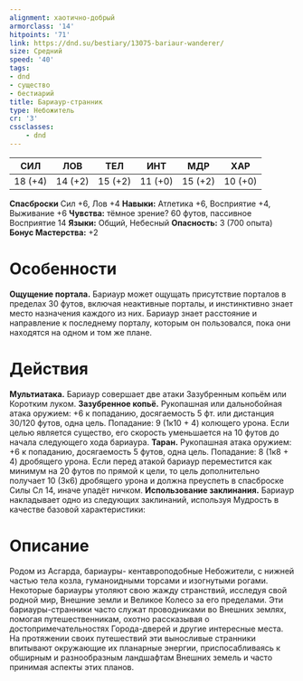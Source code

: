 ```yaml
---
alignment: хаотично-добрый
armorclass: '14'
hitpoints: '71'
link: https://dnd.su/bestiary/13075-bariaur-wanderer/
size: Средний
speed: '40'
tags:
- dnd
- существо
- бестиарий
title: Бариаур-странник
type: Небожитель
cr: '3'
cssclasses:
    - dnd
---
```



| СИЛ | ЛОВ | ТЕЛ | ИНТ | МДР | ХАР |
|---|---|---|---|---|---|
| 18 (+4) | 14 (+2) | 15 (+2) | 11 (+0) | 15 (+2) | 10 (+0) |
**Спасброски** Сил +6, Лов +4
**Навыки:** Атлетика +6, Восприятие +4, Выживание +6
**Чувства:** тёмное зрение? 60 футов, пассивное Восприятие 14
**Языки:** Общий, Небесный
**Опасность:** 3 (700 опыта)
**Бонус Мастерства:** +2


# Особенности
**Ощущение портала.** Бариаур может ощущать присутствие порталов в пределах 30 футов, включая неактивные порталы, и инстинктивно знает место назначения каждого из них. Бариаур знает расстояние и направление к последнему порталу, которым он пользовался, пока они находятся на одном и том же плане.


# Действия
**Мультиатака.** Бариаур совершает две атаки Зазубренным копьём или Коротким луком.
**Зазубренное копьё.** Рукопашная или дальнобойная атака оружием: +6 к попаданию, досягаемость 5 фт. или дистанция 30/120 футов, одна цель. Попадание: 9 (1к10 + 4) колющего урона. Если целью является существо, его скорость уменьшается на 10 футов до начала следующего хода бариаура.
**Таран.** Рукопашная атака оружием: +6 к попаданию, досягаемость 5 футов, одна цель. Попадание: 8 (1к8 + 4) дробящего урона. Если перед атакой бариаур переместится как минимум на 20 футов по прямой к цели, то цель дополнительно получает 10 (3к6) дробящего урона и должна преуспеть в спасброске Силы Сл 14, иначе упадёт ничком.
**Использование заклинания.** Бариаур накладывает одно из следующих заклинаний, используя Мудрость в качестве базовой характеристики:


# Описание
Родом из Асгарда, бариауры- кентавроподобные Небожители, с нижней частью тела козла, гуманоидными торсами и изогнутыми рогами. Некоторые бариауры утоляют свою жажду странствий, исследуя свой родной мир, Внешние земли и Великое Колесо за его пределами. Эти бариауры-странники часто служат проводниками во Внешних землях, помогая путешественникам, охотно рассказывая о достопримечательностях Города-дверей и другие интересные места. На протяжении своих путешествий эти выносливые странники впитывают окружающие их планарные энергии, приспосабливаясь к обширным и разнообразным ландшафтам Внешних земель и часто принимая аспекты этих планов.